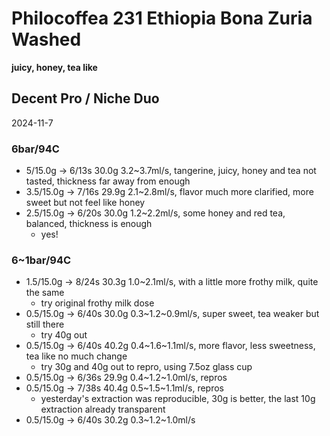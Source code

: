 # Philocoffea 231 Ethiopia Bona Zuria Washed

**juicy, honey, tea like**

## Decent Pro / Niche Duo

2024-11-7

### 6bar/94C

- 5/15.0g -> 6/13s 30.0g 3.2\~3.7ml/s, tangerine, juicy, honey and tea not tasted, thickness far away from enough
- 3.5/15.0g -> 7/16s 29.9g 2.1\~2.8ml/s, flavor much more clarified, more sweet but not feel like honey
- 2.5/15.0g -> 6/20s 30.0g 1.2\~2.2ml/s, some honey and red tea, balanced, thickness is enough
  - yes!

### 6~1bar/94C

- 1.5/15.0g -> 8/24s 30.3g 1.0\~2.1ml/s, with a little more frothy milk, quite the same
  - try original frothy milk dose
- 0.5/15.0g -> 6/40s 30.0g 0.3\~1.2\~0.9ml/s, super sweet, tea weaker but still there
  - try 40g out
- 0.5/15.0g -> 6/40s 40.2g 0.4\~1.6\~1.1ml/s, more flavor, less sweetness, tea like no much change
  - try 30g and 40g out to repro, using 7.5oz glass cup
- 0.5/15.0g -> 6/36s 29.9g 0.4\~1.2\~1.0ml/s, repros
- 0.5/15.0g -> 7/38s 40.4g 0.5\~1.5\~1.1ml/s, repros
  - yesterday's extraction was reproducible, 30g is better, the last 10g extraction already transparent
- 0.5/15.0g -> 6/40s 30.2g 0.3\~1.2\~1.0ml/s
